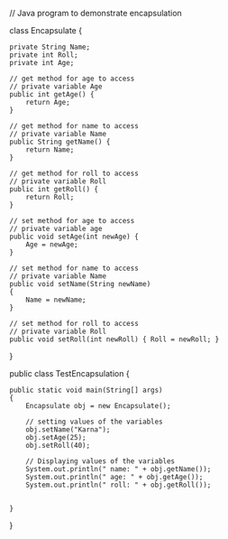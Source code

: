 // Java program to demonstrate encapsulation

class Encapsulate {
    
    private String Name;
    private int Roll;
    private int Age;
 
    // get method for age to access
    // private variable Age
    public int getAge() {
        return Age; 
    }
 
    // get method for name to access
    // private variable Name
    public String getName() { 
        return Name;
    }
 
    // get method for roll to access
    // private variable Roll
    public int getRoll() {
        return Roll; 
    }
 
    // set method for age to access
    // private variable age
    public void setAge(int newAge) { 
        Age = newAge; 
    }
 
    // set method for name to access
    // private variable Name
    public void setName(String newName)
    {
        Name = newName;
    }
 
    // set method for roll to access
    // private variable Roll
    public void setRoll(int newRoll) { Roll = newRoll; }
}
 
public class TestEncapsulation {


    public static void main(String[] args)
    {
        Encapsulate obj = new Encapsulate();
 
        // setting values of the variables
        obj.setName("Karna");
        obj.setAge(25);
        obj.setRoll(40);
 
        // Displaying values of the variables
        System.out.println(" name: " + obj.getName());
        System.out.println(" age: " + obj.getAge());
        System.out.println(" roll: " + obj.getRoll());
 
        
    }
}
